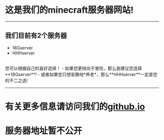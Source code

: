 # 这是我们的minecraft服务器网站!
***
## 我们目前有2个服务器
- 18Gserver
- HHHserver
<br>
您可以根据自己的喜好选择！
- 如果您更倾向于冒险，那么我建议您选择**18Gserver**!  
- 或者如果您只想安静地*养老*，那么**HHHserver**一定是您的不二之选!  

***
# 有关更多信息请访问我们的[github.io](https://hhhawa.github.io/ "做的不咋样别喷了")
# 服务器地址暂不公开